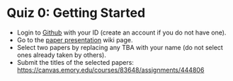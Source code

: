 # Quiz 0: Getting Started

* Login to [Github](https://github.com) with your ID (create an account if you do not have one).
* Go to the [paper presentation](https://github.com/emory-courses/cs571/wiki/Paper-Presentation) wiki page.
* Select two papers by replacing any TBA with your name (do not select ones already taken by others).
* Submit the titles of the selected papers: https://canvas.emory.edu/courses/83648/assignments/444806
